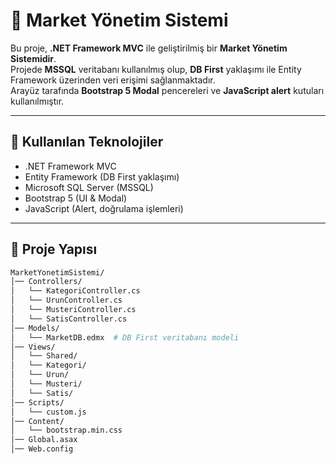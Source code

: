 # 🛒 Market Yönetim Sistemi

Bu proje, **.NET Framework MVC** ile geliştirilmiş bir **Market Yönetim Sistemidir**.  
Projede **MSSQL** veritabanı kullanılmış olup, **DB First** yaklaşımı ile Entity Framework üzerinden veri erişimi sağlanmaktadır.  
Arayüz tarafında **Bootstrap 5 Modal** pencereleri ve **JavaScript alert** kutuları kullanılmıştır.  

---

## 🚀 Kullanılan Teknolojiler
- .NET Framework MVC
- Entity Framework (DB First yaklaşımı)
- Microsoft SQL Server (MSSQL)
- Bootstrap 5 (UI & Modal)
- JavaScript (Alert, doğrulama işlemleri)

---

## 📂 Proje Yapısı
```bash
MarketYonetimSistemi/
│── Controllers/
│   └── KategoriController.cs
│   └── UrunController.cs
│   └── MusteriController.cs
│   └── SatisController.cs
│── Models/
│   └── MarketDB.edmx  # DB First veritabanı modeli
│── Views/
│   └── Shared/
│   └── Kategori/
│   └── Urun/
│   └── Musteri/
│   └── Satis/
│── Scripts/
│   └── custom.js
│── Content/
│   └── bootstrap.min.css
│── Global.asax
│── Web.config

